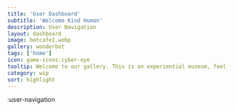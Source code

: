 ```yaml
---
title: 'User Dashboard'
subtitle: 'Welcome Kind Human'
description: User Navigation 
layout: dashboard
image: botcafe1.webp
gallery: wonderbot
tags: ['home']
icon: game-icons:cyber-eye
tooltip: Welcome to our gallery. This is an experiential museum, feel free to poke around, if it's broken, it was probably like that when you got here. Our Match Game uses art from out art models, our Bot Cafe is prepared to offer up original text from a variety of guided promptbots, and our art maker allows users to create art pitches to inspire (or challenge) others. 
category: wip
sort: highlight
---
```


:user-navigation
